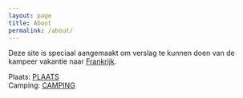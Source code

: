 ```yaml
---
layout: page
title: About
permalink: /about/
---
```


Deze site is speciaal aangemaakt om verslag te kunnen doen van de kampeer vakantie naar [Frankrijk](https://nl.wikipedia.org/wiki/Frankrijk).  

Plaats: [PLAATS](LINK)  
Camping: [CAMPING](LINK)
